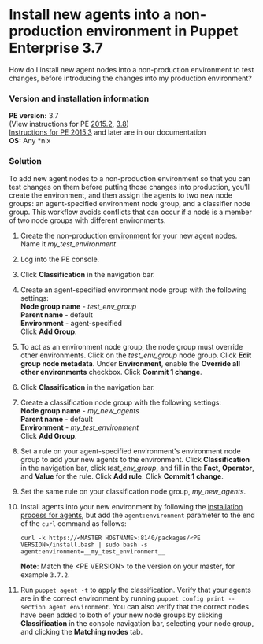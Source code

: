 # Install new agents into a non-production environment in Puppet Enterprise 3.7
<p>How do I install new agent nodes into a non-production environment to test changes, before introducing the changes into my production environment?</p>
<h3 id="version-and-installation-information">Version and installation information</h3>
<p><strong>PE version:</strong> 3.7<br>(View instructions for PE <a href="https://support.puppet.com/hc/en-us/articles/215638898-Installing-new-agents-into-a-non-production-environment-in-Puppet-Enterprise-2015-2-x">2015.2</a>, <a href="https://support.puppet.com/hc/en-us/articles/215597408-Installing-new-agents-into-a-non-production-environment-in-Puppet-Enterprise-3-8-x">3.8</a>)<br><a href="https://github.com/puppetlabs/docs-archive/blob/main/pe/2015.3/console_classes_groups_environment_override.md">Instructions for PE 2015.3</a> and later are in our documentation<br><strong>OS:</strong> Any *nix</p>
<h3 id="solution">Solution</h3>
<p>To add new agent nodes to a non-production environment so that you can test changes on them before putting those changes into production, you'll create the environment, and then assign the agents to two new node groups: an agent-specified environment node group, and a classifier node group. This workflow avoids conflicts that can occur if a node is a member of two node groups with different environments.</p>
<ol style="list-style-type: decimal;">
<li>
<p>Create the non-production <a href="https://github.com/puppetlabs/docs-archive/blob/main/puppet/3.7/environments_creating.markdown">environment</a> for your new agent nodes. Name it <em>my_test_environment</em>.</p>
</li>
<li>
<p>Log into the PE console.</p>
</li>
<li>
<p>Click <strong>Classification</strong> in the navigation bar.</p>
</li>
<li>
<p>Create an agent-specified environment node group with the following settings:<br><strong>Node group name</strong> - <em>test_env_group</em><br><strong>Parent name</strong> - default<br><strong>Environment</strong> - agent-specified<br>Click <strong>Add Group</strong>.</p>
</li>
<li>
<p>To act as an environment node group, the node group must override other environments. Click on the <em>test_env_group</em> node group. Click <strong>Edit group node metadata</strong>. Under <strong>Environment</strong>, enable the <strong>Override all other environments</strong> checkbox. Click <strong>Commit 1 change</strong>.</p>
</li>
<li>
<p>Click <strong>Classification</strong> in the navigation bar.</p>
</li>
<li>
<p>Create a classification node group with the following settings:<br><strong>Node group name</strong> - <em>my_new_agents</em><br><strong>Parent name</strong> - default<br><strong>Environment</strong> - <em>my_test_environment</em><br>Click <strong>Add Group</strong>.</p>
</li>
<li>
<p>Set a rule on your agent-specified environment's environment node group to add your new agents to the environment. Click <strong>Classification</strong> in the navigation bar, click <em>test_env_group</em>, and fill in the <strong>Fact</strong>, <strong>Operator</strong>, and <strong>Value</strong> for the rule. Click <strong>Add rule</strong>. Click <strong>Commit 1 change</strong>.</p>
</li>
<li>
<p>Set the same rule on your classification node group, <em>my_new_agents</em>.</p>
</li>
<li>
<p>Install agents into your new environment by following the <a href="https://github.com/puppetlabs/docs-archive/blob/main/pe/3.7/install_agents.markdown">installation process for agents</a>, but add the <code>agent:environment</code> parameter to the end of the <code>curl</code> command as follows:</p>
<p><code>curl -k https://&lt;MASTER HOSTNAME&gt;:8140/packages/&lt;PE VERSION&gt;/install.bash | sudo bash -s agent:environment=__my_test_environment__</code></p>
<p><strong>Note</strong>: Match the &lt;PE VERSION&gt; to the version on your master, for example <code>3.7.2</code>.</p>
</li>
<li>
<p>Run <code>puppet agent -t</code> to apply the classification. Verify that your agents are in the correct environment by running <code>puppet config print --section agent environment</code>. You can also verify that the correct nodes have been added to both of your new node groups by clicking <strong>Classification</strong> in the console navigation bar, selecting your node group, and clicking the <strong>Matching nodes</strong> tab.</p>
</li>
</ol>
